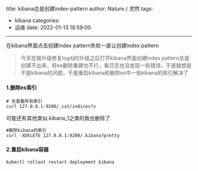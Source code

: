 title: kibana总是创建index-pattern
author: Nature丿灵然
tags:
  - kibana
categories:
  - 运维
date: 2022-01-13 18:59:00
---

在kibana界面点击创建index pattern失败一直让创建index pattern

<!--more-->

> 今天在做升级修复log4j时升级之后打开kibana界面创建index pattern总是创建不出来，将es删除重建也不行，看日志也没发现一些错误，于是就想是不是kibana的问题，于是重启kibana和删除es中一些kibana的索引解决了

#### 1.删除es索引

```shell
# 先查看所有索引
curl 127.0.0.1:9200/_cat/indices?v
```

可能还有其他类似.kibana_1之类的我也删除了

```shell
#删除kibana的索引
curl -XDELETE 127.0.0.1:9200/.kibana?pretty
```

#### 2.重启kibana容器

```shell
kubectl rollout restart deployment kibana
```
